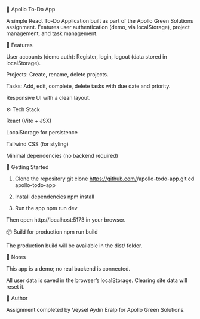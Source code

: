 📌 Apollo To-Do App

A simple React To-Do Application built as part of the Apollo Green Solutions assignment.
Features user authentication (demo, via localStorage), project management, and task management.

🚀 Features

User accounts (demo auth): Register, login, logout (data stored in localStorage).

Projects: Create, rename, delete projects.

Tasks: Add, edit, complete, delete tasks with due date and priority.


Responsive UI with a clean layout.

⚙️ Tech Stack

React
 (Vite + JSX)

LocalStorage for persistence

Tailwind CSS
 (for styling)

Minimal dependencies (no backend required)

📂 Getting Started
1. Clone the repository
git clone https://github.com/<your-username>/apollo-todo-app.git
cd apollo-todo-app

2. Install dependencies
npm install

3. Run the app
npm run dev


Then open http://localhost:5173
 in your browser.

📦 Build for production
npm run build


The production build will be available in the dist/ folder.

📖 Notes

This app is a demo; no real backend is connected.

All user data is saved in the browser’s localStorage. Clearing site data will reset it.

👤 Author

Assignment completed by Veysel Aydın Eralp for Apollo Green Solutions.